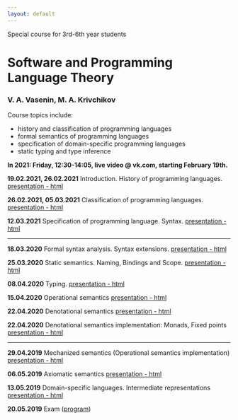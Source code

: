 ```yaml
---
layout: default
---
```

Special course for 3rd-6th year students

# Software and Programming Language Theory

### V. A. Vasenin, M. A. Krivchikov

Course topics include:

* history and classification of programming languages
* formal semantics of programming languages
* specification of domain-specific programming languages
* static typing and type inference

**In 2021: Friday, 12:30-14:05, live video @ vk.com, starting February 19th.**

<!--Please take a quick survey about the course: [Survey form](https://goo.gl/forms/PYP4oSGn0VfQQL403)-->


**19.02.2021, 26.02.2021** Introduction. History of programming languages. 
[presentation - html](presentations/01-Introduction.html)

**26.02.2021, 05.03.2021** Classification of programming languages. 
[presentation - html](presentations/02-Classification.html) 

**12.03.2021** Specification of programming language. Syntax. 
[presentation - html](presentations/03-Specification-Syntax.html) 

<hr>

**18.03.2020** Formal syntax analysis. Syntax extensions. 
[presentation - html](presentations/04-Macros-Parsing.html) 

**25.03.2020** Static semantics. Naming, Bindings and Scope. 
[presentation - html](presentations/05-Static-Semantics.html)

**08.04.2020** Typing.
[presentation - html](presentations/06-Typing.html) 

**15.04.2020** Operational semantics 
[presentation - html](presentations/07-Operational-Semantics.html)

**22.04.2020** Denotational semantics
[presentation - html](presentations/08-Denotational-semantics-example.html) 

**22.04.2020** Denotational semantics implementation: Monads, Fixed points
[presentation - html](presentations/09-Monads.html) 

<hr>

**29.04.2019** Mechanized semantics (Operational semantics implementation)
[presentation - html](presentations/10-Operational-Semantics-Implementation.html)

**06.05.2019** Axiomatic semantics 
[presentation - html](presentations/11-Axiomatic-Semantics.html)

**13.05.2019** Domain-specific languages. Intermediate representations
[presentation - html](presentations/12-IR-DSL.html)

**20.05.2019** Exam ([program](presentations/program.html))
<!-- 
**24.05.2019** Possible second date for exam (by appointment)
-->
